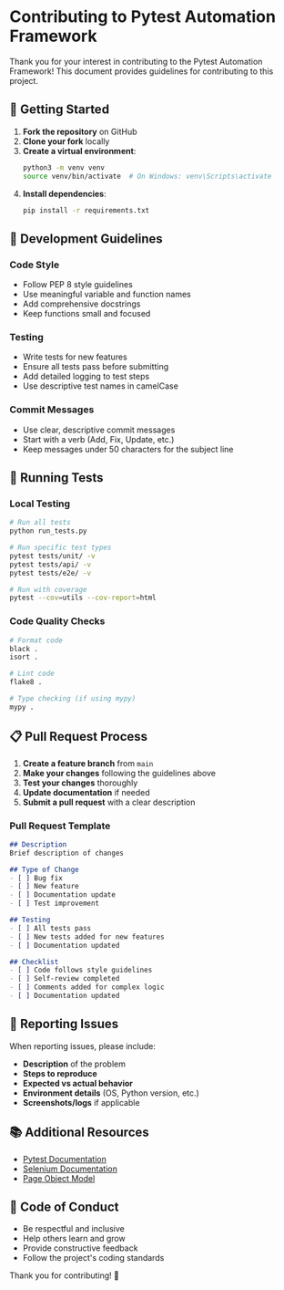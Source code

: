 # Contributing to Pytest Automation Framework

Thank you for your interest in contributing to the Pytest Automation Framework! This document provides guidelines for contributing to this project.

## 🚀 Getting Started

1. **Fork the repository** on GitHub
2. **Clone your fork** locally
3. **Create a virtual environment**:
   ```bash
   python3 -m venv venv
   source venv/bin/activate  # On Windows: venv\Scripts\activate
   ```
4. **Install dependencies**:
   ```bash
   pip install -r requirements.txt
   ```

## 📝 Development Guidelines

### Code Style
- Follow PEP 8 style guidelines
- Use meaningful variable and function names
- Add comprehensive docstrings
- Keep functions small and focused

### Testing
- Write tests for new features
- Ensure all tests pass before submitting
- Add detailed logging to test steps
- Use descriptive test names in camelCase

### Commit Messages
- Use clear, descriptive commit messages
- Start with a verb (Add, Fix, Update, etc.)
- Keep messages under 50 characters for the subject line

## 🧪 Running Tests

### Local Testing
```bash
# Run all tests
python run_tests.py

# Run specific test types
pytest tests/unit/ -v
pytest tests/api/ -v
pytest tests/e2e/ -v

# Run with coverage
pytest --cov=utils --cov-report=html
```

### Code Quality Checks
```bash
# Format code
black .
isort .

# Lint code
flake8 .

# Type checking (if using mypy)
mypy .
```

## 📋 Pull Request Process

1. **Create a feature branch** from `main`
2. **Make your changes** following the guidelines above
3. **Test your changes** thoroughly
4. **Update documentation** if needed
5. **Submit a pull request** with a clear description

### Pull Request Template
```markdown
## Description
Brief description of changes

## Type of Change
- [ ] Bug fix
- [ ] New feature
- [ ] Documentation update
- [ ] Test improvement

## Testing
- [ ] All tests pass
- [ ] New tests added for new features
- [ ] Documentation updated

## Checklist
- [ ] Code follows style guidelines
- [ ] Self-review completed
- [ ] Comments added for complex logic
- [ ] Documentation updated
```

## 🐛 Reporting Issues

When reporting issues, please include:
- **Description** of the problem
- **Steps to reproduce**
- **Expected vs actual behavior**
- **Environment details** (OS, Python version, etc.)
- **Screenshots/logs** if applicable

## 📚 Additional Resources

- [Pytest Documentation](https://docs.pytest.org/)
- [Selenium Documentation](https://selenium-python.readthedocs.io/)
- [Page Object Model](https://www.selenium.dev/documentation/test_practices/encouraged/page_object_models/)

## 🤝 Code of Conduct

- Be respectful and inclusive
- Help others learn and grow
- Provide constructive feedback
- Follow the project's coding standards

Thank you for contributing! 🎉 